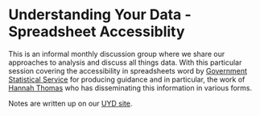 # Understanding Your Data - Spreadsheet Accessiblity

This is an informal monthly discussion group where we share our approaches to analysis and discuss all things data. With this particular session covering the accessibility in spreadsheets word by [Government Statistical Service](https://gss.civilservice.gov.uk/policy-store/releasing-statistics-in-spreadsheets/#section-10) for producing guidance and in particular, the work of [Hannah Thomas](https://twitter.com/statshan?lang=en) who has disseminating this information in various forms. 

Notes are written up on our [UYD site](https://cdu-data-science-team.github.io/understanding-your-data/).